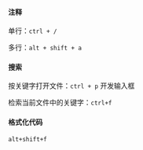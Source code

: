#### 注释

单行：`ctrl + /`

多行：`alt + shift + a`



#### 搜索

按关键字打开文件：`ctrl + p` 开发输入框

检索当前文件中的关键字：`ctrl+f`



#### 格式化代码

`alt+shift+f`









